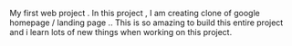 My first web project .
In this project ,
I am creating clone of google homepage / landing page ..
This is so amazing to build this entire project and i learn lots of new things when working on this project.
